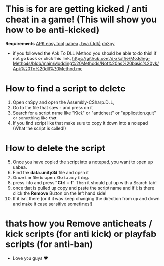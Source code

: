 # This is for are getting kicked / anti cheat in a game! (This will show you how to be anti-kicked)

**Requirements**
[APK easy tool](https://github.com/mkcs121/APK-Easy-Tool/releases)
[uabea](https://github.com/nesrak1/UABEA/releases)
[Java (Jdk)](https://www.oracle.com/java/technologies/downloads/)
[dnSpy](https://github.com/dnSpy/dnSpy/releases/tag/v6.1.8)

- if you followed the Apk To DLL Method you should be able to do this! if not go back or click this link, https://github.com/dxrkalfie/Modding-Methods/blob/main/Modding%20Methods/Not%20as%20basic%20yk/Apk%20To%20dll%20Method.md

# How to find a script to delete
1. Open dnSpy and open the Assembly-CSharp.DLL,
2. Go to the file that says **-** and press on it
3. Search for a script name like "Kick" or "anticheat" or "application.quit" or something like that
4. If you find script like that make sure to copy it down into a notepad (What the script is called!)

# How to delete the script 
5. Once you have copied the script into a notepad, you want to open up uabea.
6. Find the **data.unity3d** file and open it 
7. Once the file is open, Go to any thing.
8. press info and press **"Ctrl + f"** Then it should put up with a Search tab!
9. once that is pulled up copy and paste the script name and if it is there click the **Remove** Button on the left hand side!
10. If it isnt there (or if it was keep changing the direction from up and down and make it case sensitive sometimes!)

# thats how you Remove anticheats / kick scripts (for anti kick) or playfab scripts (for anti-ban)
- Love you guys ❤️
